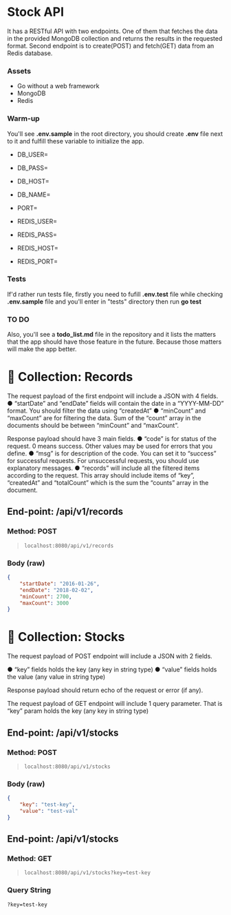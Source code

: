 # Stock API
It has a RESTful API with two endpoints. One of them that fetches the data in the provided MongoDB collection and returns the results in the requested format. Second endpoint is to create(POST) and fetch(GET) data from an Redis database.

### Assets
- Go without a web framework
- MongoDB
- Redis

### Warm-up
You'll see **.env.sample** in the root directory, you should create **.env** file next to it and fulfill these variable to initialize the app.

- DB_USER=
- DB_PASS=
- DB_HOST=
- DB_NAME=

- PORT=

- REDIS_USER=
- REDIS_PASS=
- REDIS_HOST=
- REDIS_PORT=

### Tests
If'd rather run tests file, firstly you need to fufill **.env.test** file while checking **.env.sample** file and you'll enter in "tests" directory then run **go test**

### TO DO
Also, you'll see a **todo_list.md** file in the repository and it lists the matters that the app should have those feature in the future. Because those matters will make the app better.

# 📁 Collection: Records 

The request payload of the first endpoint will include a JSON with 4 fields.
● “startDate” and “endDate” fields will contain the date in a “YYYY-MM-DD” format.
You should filter the data using “createdAt”
● “minCount” and “maxCount” are for filtering the data. Sum of the “count” array in
the documents should be between “minCount” and “maxCount”.

Response payload should have 3 main fields.
● “code” is for status of the request. 0 means success. Other values may be used
for errors that you define.
● “msg” is for description of the code. You can set it to “success” for successful
requests. For unsuccessful requests, you should use explanatory messages.
● “records” will include all the filtered items according to the request. This array
should include items of “key”, “createdAt” and “totalCount” which is the sum the
“counts” array in the document.

## End-point: /api/v1/records
### Method: POST
>```
>localhost:8080/api/v1/records
>```
### Body (**raw**)

```json
{
    "startDate": "2016-01-26",
    "endDate": "2018-02-02",
    "minCount": 2700,
    "maxCount": 3000
}
```

# 📁 Collection: Stocks 

The request payload of POST endpoint will include a JSON with 2 fields.

● “key” fields holds the key (any key in string type)
● “value” fields holds the value (any value in string type)

Response payload should return echo of the request or error (if any).

The request payload of GET endpoint will include 1 query parameter. That is “key”
param holds the key (any key in string type)

## End-point: /api/v1/stocks
### Method: POST
>```
>localhost:8080/api/v1/stocks
>```
### Body (**raw**)

```json
{
    "key": "test-key",
    "value": "test-val"
}
```

## End-point: /api/v1/stocks
### Method: GET
>```
>localhost:8080/api/v1/stocks?key=test-key
>```
### Query String

```
?key=test-key
```
